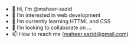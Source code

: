- 👋 Hi, I’m @maheer-sazid
- 👀 I’m interested in web development
- 🌱 I’m currently learning HTTML and CSS
- 💞️ I’m looking to collaborate on ...
- 📫 How to reach me (maheer.sazid@gmail.com)

<!---
codeict-454/codeict-454 is a ✨ special ✨ repository because its `README.md` (this file) appears on your GitHub profile.
You can click the Preview link to take a look at your changes.
--->

